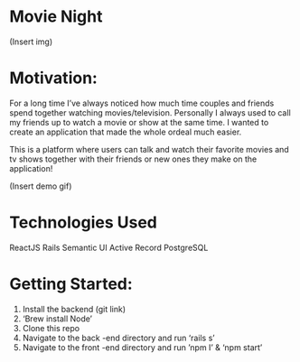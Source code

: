 # Movie Night

(Insert img)


# Motivation:
For a long time I’ve always noticed how much time couples and friends spend together watching movies/television. Personally I always used to call my friends up to watch a movie or show at the same time. I wanted to create an application that made the whole ordeal much easier. 

This is a platform where users can talk and watch their favorite movies and tv shows together with their friends or new ones they make on the application!



(Insert demo gif)


# Technologies Used 
ReactJS
Rails
Semantic UI
Active Record
PostgreSQL

# Getting Started:
1. Install the backend (git link)
2. ‘Brew install Node’
3. Clone this repo
4. Navigate to the back -end directory and run ‘rails s’ 
5. Navigate to the front -end directory and run ’npm I’ & ‘npm start’
